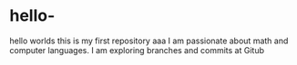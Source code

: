 # hello-
hello worlds
this is my first repository
aaa
I am passionate about math and computer languages. I am exploring branches and commits at Gitub
